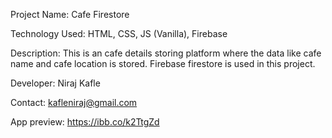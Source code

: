 Project Name: Cafe Firestore

Technology Used: HTML, CSS, JS (Vanilla), Firebase

Description: This is an cafe details storing platform where the data like cafe name and cafe location is stored. Firebase firestore is used in this project.

Developer: Niraj Kafle

Contact: kafleniraj@gmail.com

App preview: https://ibb.co/k2TtgZd
